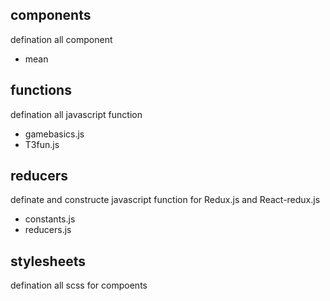 ## components

defination all component 

* mean


## functions

defination all javascript function 

* gamebasics.js
* T3fun.js

## reducers

definate and constructe javascript function for Redux.js and React-redux.js

* constants.js
* reducers.js

## stylesheets

defination all scss for compoents